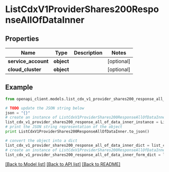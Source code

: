 # ListCdxV1ProviderShares200ResponseAllOfDataInner


## Properties
Name | Type | Description | Notes
------------ | ------------- | ------------- | -------------
**service_account** | **object** |  | [optional] 
**cloud_cluster** | **object** |  | [optional] 

## Example

```python
from openapi_client.models.list_cdx_v1_provider_shares200_response_all_of_data_inner import ListCdxV1ProviderShares200ResponseAllOfDataInner

# TODO update the JSON string below
json = "{}"
# create an instance of ListCdxV1ProviderShares200ResponseAllOfDataInner from a JSON string
list_cdx_v1_provider_shares200_response_all_of_data_inner_instance = ListCdxV1ProviderShares200ResponseAllOfDataInner.from_json(json)
# print the JSON string representation of the object
print ListCdxV1ProviderShares200ResponseAllOfDataInner.to_json()

# convert the object into a dict
list_cdx_v1_provider_shares200_response_all_of_data_inner_dict = list_cdx_v1_provider_shares200_response_all_of_data_inner_instance.to_dict()
# create an instance of ListCdxV1ProviderShares200ResponseAllOfDataInner from a dict
list_cdx_v1_provider_shares200_response_all_of_data_inner_form_dict = list_cdx_v1_provider_shares200_response_all_of_data_inner.from_dict(list_cdx_v1_provider_shares200_response_all_of_data_inner_dict)
```
[[Back to Model list]](../ccloud/README.md#documentation-for-models) [[Back to API list]](../ccloud/README.md#documentation-for-api-endpoints) [[Back to README]](../ccloud/README.md)


